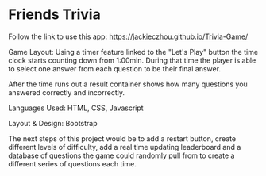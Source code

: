 # Friends Trivia


Follow the link to use this app: https://jackieczhou.github.io/Trivia-Game/

Game Layout:
Using a timer feature linked to the "Let's Play" button the time clock starts counting down from 1:00min.  During that time the player is able to select one answer from each question to be their final answer.  

After the time runs out a result container shows how many questions you answered correctly and incorrectly.

Languages Used: HTML, CSS, Javascript


Layout & Design: Bootstrap

The next steps of this project would be to add a restart button, create different levels of difficulty, add a real time updating leaderboard and a database of questions the game could randomly pull from to create a different series of questions each time.
